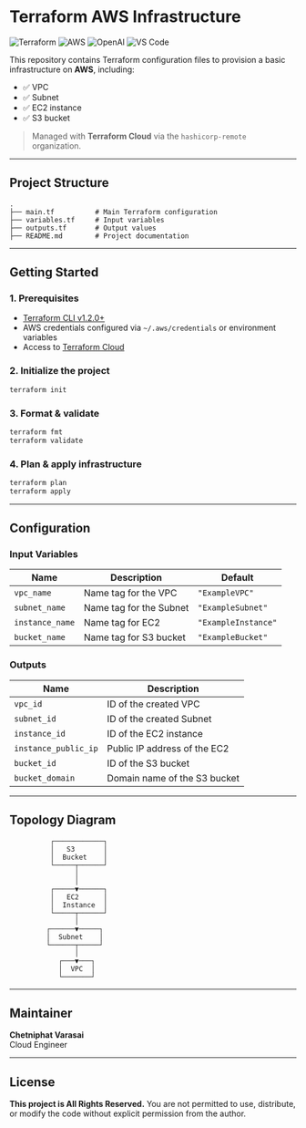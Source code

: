 # Terraform AWS Infrastructure

![Terraform](https://img.shields.io/badge/Terraform-v1.2%2B-5C4EE5?logo=terraform)
![AWS](https://img.shields.io/badge/AWS-Cloud-orange?logo=amazon-aws)
![OpenAI](https://img.shields.io/badge/OpenAI-ChatGPT_4-10a37f?logo=openai&logoColor=white)
![VS Code](https://img.shields.io/badge/Editor-VSCode-007ACC?logo=visual-studio-code)

This repository contains Terraform configuration files to provision a basic infrastructure on **AWS**, including:

- ✅ VPC
- ✅ Subnet
- ✅ EC2 instance
- ✅ S3 bucket

> Managed with **Terraform Cloud** via the `hashicorp-remote` organization.

---

## Project Structure

```
.
├── main.tf          # Main Terraform configuration
├── variables.tf     # Input variables
├── outputs.tf       # Output values
├── README.md        # Project documentation
```

---

## Getting Started

### 1. Prerequisites

- [Terraform CLI v1.2.0+](https://www.terraform.io/downloads)
- AWS credentials configured via `~/.aws/credentials` or environment variables
- Access to [Terraform Cloud](https://app.terraform.io/)

### 2. Initialize the project

```bash
terraform init
```

### 3. Format & validate

```bash
terraform fmt
terraform validate
```

### 4. Plan & apply infrastructure

```bash
terraform plan
terraform apply
```

---

## Configuration

### Input Variables

| Name            | Description                    | Default        |
|-----------------|--------------------------------|----------------|
| `vpc_name`      | Name tag for the VPC           | `"ExampleVPC"`      |
| `subnet_name`   | Name tag for the Subnet        | `"ExampleSubnet"`   |
| `instance_name` | Name tag for EC2               | `"ExampleInstance"`  |
| `bucket_name`   | Name tag for S3 bucket         | `"ExampleBucket"`  |

### Outputs

| Name                 | Description                          |
|----------------------|--------------------------------------|
| `vpc_id`             | ID of the created VPC                |
| `subnet_id`          | ID of the created Subnet             |
| `instance_id`        | ID of the EC2 instance               |
| `instance_public_ip` | Public IP address of the EC2         |
| `bucket_id`          | ID of the S3 bucket                  |
| `bucket_domain`      | Domain name of the S3 bucket         |

---

## Topology Diagram

```text
          ┌────────────┐
          │   S3       │
          │  Bucket    │
          └─────┬──────┘
                │
                │
          ┌─────▼──────┐
          │   EC2      │
          │  Instance  │
          └─────┬──────┘
                │
         ┌──────▼─────┐
         │  Subnet    │
         └──────┬─────┘
                │
            ┌───▼───┐
            │  VPC  │
            └───────┘
```

---

## Maintainer

**Chetniphat Varasai**  
Cloud Engineer  

---

## License

**This project is All Rights Reserved.** You are not permitted to use, distribute, or modify the code without explicit permission from the author.
